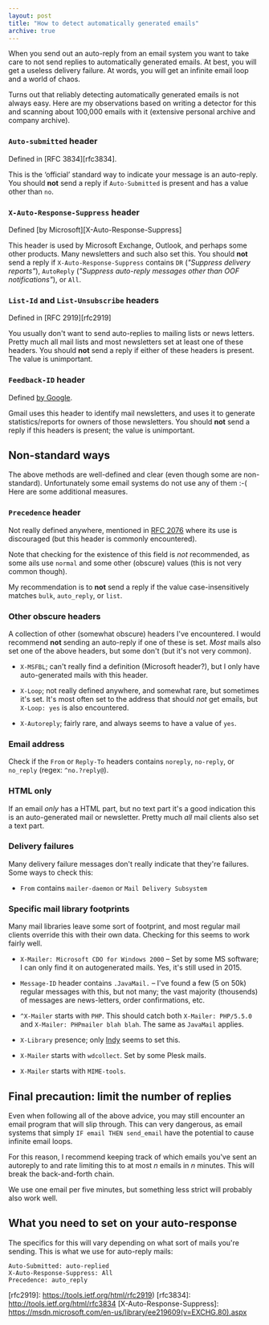 ```yaml
---
layout: post
title: "How to detect automatically generated emails"
archive: true
---
```


When you send out an auto-reply from an email system you want to take care to
not send replies to automatically generated emails. At best, you will get a
useless delivery failure. At words, you will get an infinite email loop and a
world of chaos.

Turns out that reliably detecting automatically generated emails is not always
easy. Here are my observations based on writing a detector for this and scanning
about 100,000 emails with it (extensive personal archive and company archive).

### `Auto-submitted` header

Defined in [RFC 3834][rfc3834].

This is the ‘official’ standard way to indicate your message is an auto-reply.
You should **not** send a reply if `Auto-Submitted` is present and has a value
other than `no`.

### `X-Auto-Response-Suppress` header

Defined [by Microsoft][X-Auto-Response-Suppress]

This header is used by Microsoft Exchange, Outlook, and perhaps some other
products. Many newsletters and such also set this. You should **not** send a
reply if `X-Auto-Response-Suppress` contains `DR` (*"Suppress delivery
reports"*), `AutoReply` (*"Suppress auto-reply messages other than OOF
notifications"*), or `All`.

### `List-Id` and `List-Unsubscribe` headers

Defined in [RFC 2919][rfc2919]

You usually don't want to send auto-replies to mailing lists or news letters.
Pretty much all mail lists and most newsletters set at least one of these
headers. You should **not** send a reply if either of these headers is present.
The value is unimportant.

### `Feedback-ID` header

Defined [by Google](https://support.google.com/mail/answer/6254652?hl=en).

Gmail uses this header to identify mail newsletters, and uses it to generate
statistics/reports for owners of those newsletters. You should **not** send a
reply if this headers is present; the value is unimportant.

Non-standard ways
-----------------

The above methods are well-defined and clear (even though some are
non-standard). Unfortunately some email systems do not use any of them :-( Here
are some additional measures.

### `Precedence` header

Not really defined anywhere, mentioned in [RFC 2076][rfc2076] where its use is
discouraged (but this header is commonly encountered).

Note that checking for the existence of this field is *not* recommended, as some
ails use `normal` and some other (obscure) values (this is not very common
though).

My recommendation is to **not** send a reply if the value case-insensitively
matches `bulk`, `auto_reply`, or `list`.

### Other obscure headers

A collection of other (somewhat obscure) headers I've encountered. I would
recommend **not** sending an auto-reply if one of these is set. *Most* mails
also set one of the above headers, but some don't (but it's not very common).

- `X-MSFBL`; can't really find a definition (Microsoft header?), but I only have
  auto-generated mails with this header.

- `X-Loop`; not really defined anywhere, and somewhat rare, but sometimes it's
  set. It's most often set to the address that should *not* get emails, but
  `X-Loop: yes` is also encountered.

- `X-Autoreply`; fairly rare, and always seems to have a value of `yes`.


### Email address

Check if the `From` or `Reply-To` headers contains `noreply`, `no-reply`, or
`no_reply` (regex: `^no.?reply@`).

### HTML only

If an email *only* has a HTML part, but no text part it's a good indication this
is an auto-generated mail or newsletter. Pretty much *all* mail clients also set
a text part.

### Delivery failures

Many delivery failure messages don't really indicate that they're failures. Some
ways to check this:

- `From` contains `mailer-daemon` or `Mail Delivery Subsystem`

### Specific mail library footprints

Many mail libraries leave some sort of footprint, and most regular mail clients
override this with their own data. Checking for this seems to work fairly well.

- `X-Mailer: Microsoft CDO for Windows 2000` – Set by some MS software; I can
  only find it on autogenerated mails. Yes, it's still used in 2015.

- `Message-ID` header contains `.JavaMail.` – I've found a few (5 on 50k) regular
  messages with this, but not many; the vast majority (thousends) of messages
  are news-letters, order confirmations, etc.

- `^X-Mailer` starts with `PHP`. This should catch both  `X-Mailer: PHP/5.5.0`
  and `X-Mailer: PHPmailer blah blah`. The same as `JavaMail` applies.

- `X-Library` presence; only [Indy](http://www.indyproject.org/index.en.aspx)
  seems to set this.

- `X-Mailer` starts with `wdcollect`. Set by some Plesk mails.

- `X-Mailer` starts with `MIME-tools`.

Final precaution: limit the number of replies
---------------------------------------------

Even when following all of the above advice, you may still encounter an email
program that will slip through. This can very dangerous, as email systems that
simply `IF email THEN send_email` have the potential to cause infinite email
loops.

For this reason, I recommend keeping track of which emails you've sent an
autoreply to and rate limiting this to at most *n* emails in *n* minutes. This
will break the back-and-forth chain.

We use one email per five minutes, but something less strict will probably also
work well.

What you need to set on your auto-response
------------------------------------------

The specifics for this will vary depending on what sort of mails you're sending.
This is what we use for auto-reply mails:

	Auto-Submitted: auto-replied
	X-Auto-Response-Suppress: All
	Precedence: auto_reply



[rfc2076]: http://www.faqs.org/rfcs/rfc2076.html
[rfc2919]: https://tools.ietf.org/html/rfc2919)
[rfc3834]: http://tools.ietf.org/html/rfc3834
[X-Auto-Response-Suppress]: https://msdn.microsoft.com/en-us/library/ee219609(v=EXCHG.80).aspx
